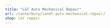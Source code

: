```yaml
---
title: "L&T Auto Mechanical Repair"
url: /canterbury/landt-auto-mechanical-repair/
shop: car repair
---
```

